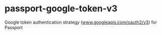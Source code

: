# passport-google-token-v3
Google token authentication strategy (www.googleapis.com/oauth2/v3) for Passport

